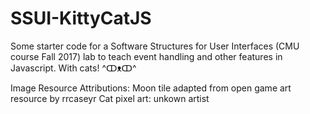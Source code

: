 # SSUI-KittyCatJS
Some starter code for a Software Structures for User Interfaces (CMU course Fall 2017) lab to teach event handling and other features in Javascript. With cats! ^ↀᴥↀ^


Image Resource Attributions:
Moon tile adapted from open game art resource by rrcaseyr
Cat pixel art: unkown artist
